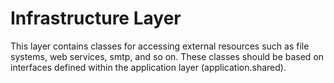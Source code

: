 ﻿# Infrastructure Layer

This layer contains classes for accessing external resources such as file systems, web services, smtp, and so on.
These classes should be based on interfaces defined within the application layer (application.shared).